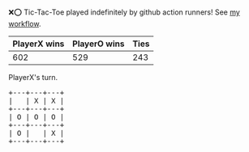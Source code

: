 :x::o: Tic-Tac-Toe played indefinitely by github action runners! See [my workflow](.github/workflows/play.yaml).

|PlayerX wins|PlayerO wins|Ties|
|-|-|-|
|602|529|243|

PlayerX's turn.

<pre>
+---+---+---+
|   | X | X |
+---+---+---+
| O | O | O |
+---+---+---+
| O |   | X |
+---+---+---+
</pre>